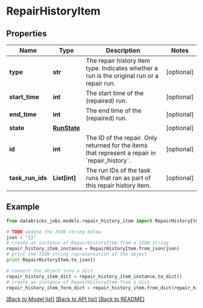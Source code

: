 # RepairHistoryItem


## Properties
Name | Type | Description | Notes
------------ | ------------- | ------------- | -------------
**type** | **str** | The repair history item type. Indicates whether a run is the original run or a repair run. | [optional] 
**start_time** | **int** | The start time of the (repaired) run. | [optional] 
**end_time** | **int** | The end time of the (repaired) run. | [optional] 
**state** | [**RunState**](RunState.md) |  | [optional] 
**id** | **int** | The ID of the repair. Only returned for the items that represent a repair in &#x60;repair_history&#x60;. | [optional] 
**task_run_ids** | **List[int]** | The run IDs of the task runs that ran as part of this repair history item. | [optional] 

## Example

```python
from databricks_jobs.models.repair_history_item import RepairHistoryItem

# TODO update the JSON string below
json = "{}"
# create an instance of RepairHistoryItem from a JSON string
repair_history_item_instance = RepairHistoryItem.from_json(json)
# print the JSON string representation of the object
print RepairHistoryItem.to_json()

# convert the object into a dict
repair_history_item_dict = repair_history_item_instance.to_dict()
# create an instance of RepairHistoryItem from a dict
repair_history_item_form_dict = repair_history_item.from_dict(repair_history_item_dict)
```
[[Back to Model list]](../README.md#documentation-for-models) [[Back to API list]](../README.md#documentation-for-api-endpoints) [[Back to README]](../README.md)


